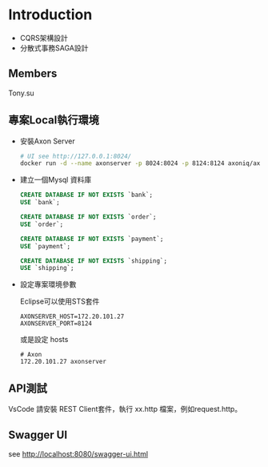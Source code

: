 # Introduction

* CQRS架構設計
* 分散式事務SAGA設計

## Members

Tony.su

## 專案Local執行環境

* 安裝Axon Server

  ```sh
  # UI see http://127.0.0.1:8024/
  docker run -d --name axonserver -p 8024:8024 -p 8124:8124 axoniq/axonserver:4.5.9
  ```

* 建立一個Mysql 資料庫

  ```sql
  CREATE DATABASE IF NOT EXISTS `bank`;
  USE `bank`;

  CREATE DATABASE IF NOT EXISTS `order`;
  USE `order`;

  CREATE DATABASE IF NOT EXISTS `payment`;
  USE `payment`;

  CREATE DATABASE IF NOT EXISTS `shipping`;
  USE `shipping`;
  ```

* 設定專案環境參數
  
  Eclipse可以使用STS套件

  ```text
  AXONSERVER_HOST=172.20.101.27
  AXONSERVER_PORT=8124
  ```

  或是設定 hosts

  ```text
  # Axon
  172.20.101.27 axonserver
  ```

## API測試

VsCode 請安裝 REST Client套件，執行 xx.http 檔案，例如request.http。

## Swagger UI

see <http://localhost:8080/swagger-ui.html>
